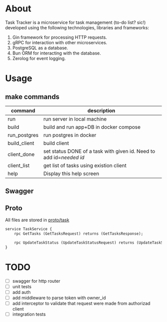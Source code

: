 # About

Task Tracker is a microservice for task management (to-do list? sic!) developed using the following technologies, libraries and frameworks:

1. Gin framework for processing HTTP requests.
2. gRPC for interaction with other microservices.
3. PostgreSQL as a database.
4. Bun ORM for interacting with the database.
5. Zerolog for event logging.

# Usage

## make commands
| command | description |
|----------|----------|
|run|                            run server in local machine|
|build        |                  build and run app+DB in docker compose|
|run_postgres  |                 run postgres in docker|
|build_client  |                 build client|
|client_done  |                  set status DONE of a task with given id. Need to add id=*needed id*|
|client_list |                   get list of tasks using existion client|
|help      |                     Display this help screen|


## Swagger

## Proto
All files are stored in [proto/task](proto/task)

```protobuf
service TaskService {
    rpc GetTasks (GetTasksRequest) returns (GetTasksResponse);

    rpc UpdateTaskStatus (UpdateTaskStatusRequest) returns (UpdateTaskStatusResponse);
}
```

# TODO 

- [ ] swagger for http router 
- [ ] unit tests
- [ ] add auth
- [ ] add middleware to parse token with owner_id
- [ ] add interceptor to validate that request were made from authorizad client
- [ ] integration tests